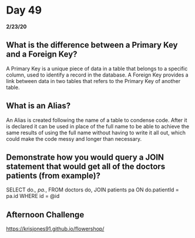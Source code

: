 # Day 49
__2/23/20__

## What is the difference between a Primary Key and a Foreign Key?
A Primary Key is a unique piece of data in a table that belongs to a specific column, used to identify a record in the database. A Foreign Key provides a link between data in two tables that refers to the Primary Key of another table.
## What is an Alias?
An Alias is created following the name of a table to condense code. After it is declared it can be used in place of the full name to be able to achieve the same results of using the full name without having to write it all out, which could make the code messy and longer than necessary.
## Demonstrate how you would query a JOIN statement that would get all of the doctors patients (from example)?
SELECT 
do.*,
pa.*,
FROM doctors do,
JOIN patients pa ON do.patientId = pa.id
WHERE id = @id

## Afternoon Challenge
https://krisjones91.github.io/flowershop/

